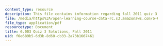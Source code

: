 ```yaml
---
content_type: resource
description: This file contains information regarding fall 2011 quiz 3 solutions.
file: /media/https%3A/open-learning-course-data-rc.s3.amazonaws.com/6-003-signals-and-systems-fall-2011/f6e689b56d3b8d60cb332a73b1667461_MIT6_003F11_q3_sol.pdf
file_type: application/pdf
resourcetype: Document
title: 6.003 Quiz 3 Solutions, Fall 2011
uid: f6e689b5-6d3b-8d60-cb33-2a73b1667461
---
```

